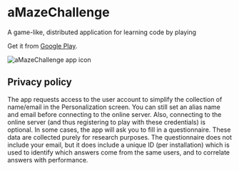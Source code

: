 # aMazeChallenge
A game-like, distributed application for learning code by playing

Get it from [Google Play](https://play.google.com/store/apps/details?id=org.inspirecenter.amazechallenge).

![aMazeChallenge app icon](https://raw.githubusercontent.com/nearchos/aMazeChallenge/master/artwork/amaze_logo-web.png)

## Privacy policy
The app requests access to the user account to simplify the collection of name/email in the Personalization screen. You can still set an alias name and email before connecting to the online server. Also, connecting to the online server (and thus registering to play with these credentials) is optional.
In some cases, the app will ask you to fill in a questionnaire. These data are collected purely for research purposes. The questionnaire does not include your email, but it does include a unique ID (per installation) which is used to identify which answers come from the same users, and to correlate answers with performance.
